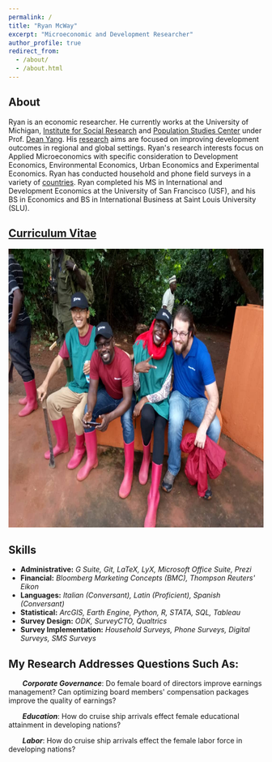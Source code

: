 ```yaml
---
permalink: /
title: "Ryan McWay"
excerpt: "Microeconomic and Development Researcher"
author_profile: true
redirect_from: 
  - /about/
  - /about.html
---
```


<!-- Should add a cover photo. Maybe from the field -->

About
----
Ryan is an economic researcher. He currently works at the University of Michigan, [Institute for Social Research](https://isr.umich.edu/) and [Population Studies Center](https://www.psc.isr.umich.edu/) under Prof. [Dean Yang](https://sites.lsa.umich.edu/deanyang/). His [research](/research/) aims are focused on improving development outcomes in regional and global settings.  Ryan's research interests focus on Applied Microeconomics with specific consideration to Development Economics, Environmental Economics, Urban Economics and Experimental Economics. Ryan has conducted household and phone field surveys in a variety of [countries](/fieldwork/). Ryan completed his MS in International and Development Economics at the University of San Francisco (USF), and his BS in Economics and BS in International Business at Saint Louis University (SLU).

## [Curriculum Vitae](/cv/)

<img src="/images/brac_fieldwork.jpg" width="100%" height="550">

Skills
----
* **Administrative:** *G Suite, Git, LaTeX, LyX, Microsoft Office Suite, Prezi*
* **Financial:** *Bloomberg Marketing Concepts (BMC), Thompson Reuters' Eikon*
* **Languages:** *Italian (Conversant), Latin (Proficient), Spanish (Conversant)*
* **Statistical:** *ArcGIS, Earth Engine, Python, R, STATA, SQL, Tableau*
* **Survey Design:** *ODK, SurveyCTO, Qualtrics*
* **Survey Implementation:** *Household Surveys, Phone Surveys, Digital Surveys, SMS Surveys*


##  My Research Addresses Questions Such As:

&nbsp;&nbsp;&nbsp;&nbsp;&nbsp;&nbsp;  ***Corporate Governance***: Do female board of directors improve earnings management? Can optimizing board members' compensation packages improve the quality of earnings?

&nbsp;&nbsp;&nbsp;&nbsp;&nbsp;&nbsp;  ***Education***: How do cruise ship arrivals effect female educational attainment in developing nations? 

&nbsp;&nbsp;&nbsp;&nbsp;&nbsp;&nbsp;  ***Labor***: How do cruise ship arrivals effect the female labor force in developing nations? 
